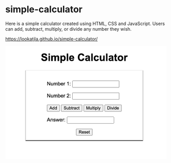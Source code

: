 # simple-calculator

Here is a simple calculator created using HTML, CSS and JavaScript. Users can add, subtract, multiply, or divide any number they wish.

https://lookatjla.github.io/simple-calculator/

![simple-calculator-image](images/simple-calculator.png)